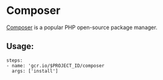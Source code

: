 # Composer

[Composer](https://getcomposer.org/) is a popular PHP open-source package
manager.

## Usage:

```
steps:
- name: 'gcr.io/$PROJECT_ID/composer
  args: ['install']
```
